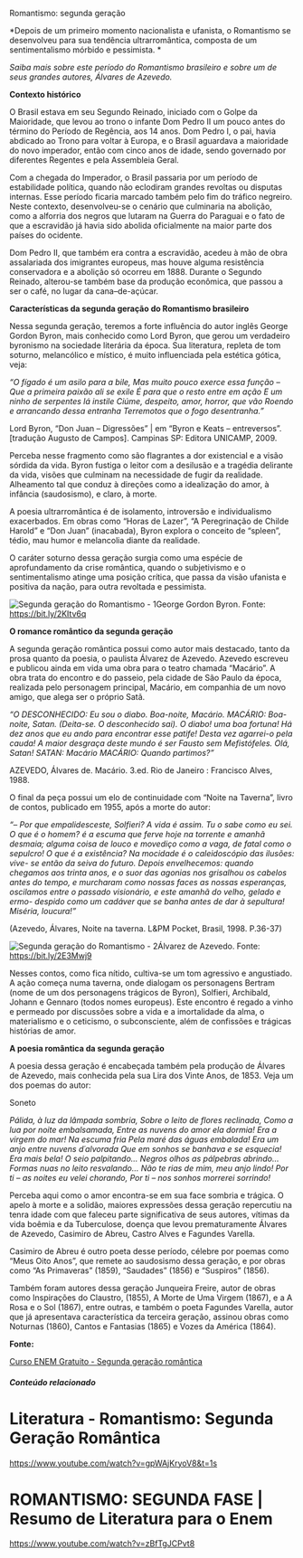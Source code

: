 Romantismo: segunda geração

*Depois de um primeiro momento nacionalista e ufanista, o Romantismo se desenvolveu para sua tendência ultrarromântica, composta de um sentimentalismo mórbido e pessimista.
*

*Saiba mais sobre este período do Romantismo brasileiro e sobre um de seus grandes autores, Álvares de Azevedo.*

**Contexto histórico**

O Brasil estava em seu Segundo Reinado, iniciado com o Golpe da Maioridade, que levou ao trono o infante Dom Pedro II um pouco antes do término do Período de Regência, aos 14 anos. Dom Pedro I, o pai, havia abdicado ao Trono para voltar à Europa, e o Brasil aguardava a maioridade do novo imperador, então com cinco anos de idade, sendo governado por diferentes Regentes e pela Assembleia Geral.

Com a chegada do Imperador, o Brasil passaria por um período de estabilidade política, quando não eclodiram grandes revoltas ou disputas internas. Esse período ficaria marcado também pelo fim do tráfico negreiro. Neste contexto, desenvolveu-se o cenário que culminaria na abolição, como a alforria dos negros que lutaram na Guerra do Paraguai e o fato de que a escravidão já havia sido abolida oficialmente na maior parte dos países do ocidente.

Dom Pedro II, que também era contra a escravidão, acedeu à mão de obra assalariada dos imigrantes europeus, mas houve alguma resistência conservadora e a abolição só ocorreu em 1888. Durante o Segundo Reinado, alterou-se também base da produção econômica, que passou a ser o café, no lugar da cana–de-açúcar.

**Características da segunda geração do Romantismo brasileiro**

Nessa segunda geração, teremos a forte influência do autor inglês George Gordon Byron, mais conhecido como Lord Byron, que gerou um verdadeiro byronismo na sociedade literária da época. Sua literatura, repleta de tom soturno, melancólico e místico, é muito influenciada pela estética gótica, veja:

*“O fígado é um asilo para a bile,
Mas muito pouco exerce essa função –
Que a primeira paixão ali se exile
É para que o resto entre em ação
E um ninho de serpentes lá instile
Ciúme, despeito, amor, horror, que vão
Roendo e arrancando dessa entranha
Terremotos que o fogo desentranha.”*

Lord Byron, “Don Juan – Digressões” | em “Byron e Keats – entreversos”. [tradução Augusto de Campos]. Campinas SP: Editora UNICAMP, 2009.

Perceba nesse fragmento como são flagrantes a dor existencial e a visão sórdida da vida. Byron fustiga o leitor com a desilusão e a tragédia delirante da vida, visões que culminam na necessidade de fugir da realidade. Alheamento tal que conduz à direções como a idealização do amor, à infância (saudosismo), e claro, à morte.

A poesia ultrarromântica é de isolamento, introversão e individualismo exacerbados. Em obras como “Horas de Lazer”, “A Peregrinação de Childe Harold” e “Don Juan” (inacabada), Byron explora o conceito de “spleen”, tédio, mau humor e melancolia diante da realidade.

O caráter soturno dessa geração surgia como uma espécie de aprofundamento da crise romântica, quando o subjetivismo e o sentimentalismo atinge uma posição crítica, que passa da visão ufanista e positiva da nação, para outra revoltada e pessimista.

![Segunda geração do Romantismo - 1](https://static.planejativo.com/uploads/novas/4181c97838035f995afe3e89e5a11a58.jpg)George Gordon Byron. Fonte: https://bit.ly/2KItv6q

**O romance romântico da segunda geração**

A segunda geração romântica possui como autor mais destacado, tanto da prosa quanto da poesia, o paulista Álvarez de Azevedo. Azevedo escreveu e publicou ainda em vida uma obra para o teatro chamada “Macário”. A obra trata do encontro e do passeio, pela cidade de São Paulo da época, realizada pelo personagem principal, Macário, em companhia de um novo amigo, que alega ser o próprio Satã.

*“O DESCONHECIDO: Eu sou o diabo. Boa-noite, Macário.
MACÁRIO: Boa-noite, Satan. (Deita-se. O desconhecido sai). O diabo! uma boa fortuna! Há dez anos que eu ando para encontrar esse patife! Desta vez agarrei-o pela cauda! A maior desgraça deste mundo é ser Fausto sem Mefistófeles. Olá, Satan!
SATAN: Macário
MACÁRIO: Quando partimos?”*

AZEVEDO, Álvares de. Macário. 3.ed. Rio de Janeiro : Francisco Alves, 1988.

O final da peça possui um elo de continuidade com “Noite na Taverna”, livro de contos, publicado em 1955, após a morte do autor:

*“– Por que empalidesceste, Solfieri? A vida é assim. Tu o sabe como eu sei. O que é o homem? é a escuma que ferve hoje na torrente e amanhã desmaia; alguma coisa de louco e movediço como a vaga, de fatal como o sepulcro! O que é a existência? Na mocidade é o caleidoscópio das ilusões: vive- se então da seiva do futuro. Depois envelhecemos: quando chegamos aos trinta anos, e o suor das agonias nos grisalhou os cabelos antes do tempo, e murcharam como nossas faces as nossas esperanças, oscilamos entre o passado visionário, e este amanhã do velho, gelado e ermo- despido como um cadáver que se banha antes de dar à sepultura! Miséria, loucura!”*

(Azevedo, Álvares, Noite na taverna. L&PM Pocket, Brasil, 1998. P.36-37)

![Segunda geração do Romantismo - 2](https://static.planejativo.com/uploads/novas/e2da3d550300ae3b69381040b3b56386.jpg)Álvarez de Azevedo. Fonte: https://bit.ly/2E3Mwj9

Nesses contos, como fica nítido, cultiva-se um tom agressivo e angustiado. A ação começa numa taverna, onde dialogam os personagens Bertram (nome de um dos personagens trágicos de Byron), Solfieri, Archibald, Johann e Gennaro (todos nomes europeus). Este encontro é regado a vinho e permeado por discussões sobre a vida e a imortalidade da alma, o materialismo e o ceticismo, o subconsciente, além de confissões e trágicas histórias de amor.

**A poesia romântica da segunda geração**

A poesia dessa geração é encabeçada também pela produção de Álvares de Azevedo, mais conhecida pela sua Lira dos Vinte Anos, de 1853. Veja um dos poemas do autor:

Soneto

*Pálida, à luz da lâmpada sombria,
Sobre o leito de flores reclinada,
Como a lua por noite embalsamada,
Entre as nuvens do amor ela dormia!
Era a virgem do mar! Na escuma fria
Pela maré das águas embalada!
Era um anjo entre nuvens d´alvorada
Que em sonhos se banhava e se esquecia!
Era mais bela! O seio palpitando…
Negros olhos as pálpebras abrindo…
Formas nuas no leito resvalando…
Não te rias de mim, meu anjo lindo!
Por ti – as noites eu velei chorando,
Por ti – nos sonhos morrerei sorrindo!*

Perceba aqui como o amor encontra-se em sua face sombria e trágica. O apelo à morte e a solidão, maiores expressões dessa geração repercutiu na tenra idade com que faleceu parte significativa de seus autores, vítimas da vida boêmia e da Tuberculose, doença que levou prematuramente Álvares de Azevedo, Casimiro de Abreu, Castro Alves e Fagundes Varella.

Casimiro de Abreu é outro poeta desse período, célebre por poemas como “Meus Oito Anos”, que remete ao saudosismo dessa geração, e por obras como “As Primaveras” (1859), “Saudades” (1856) e “Suspiros” (1856).

Também foram autores dessa geração Junqueira Freire, autor de obras como Inspirações do Claustro, (1855), A Morte de Uma Virgem (1867), e a A Rosa e o Sol (1867), entre outras, e também o poeta Fagundes Varella, autor que já apresentava característica da terceira geração, assinou obras como Noturnas (1860), Cantos e Fantasias (1865) e Vozes da América (1864).

**Fonte:**

[Curso ENEM Gratuito - Segunda geração romântica](https://cursoenemgratuito.com.br/segunda-geracao-do-romantismo/)

##### Conteúdo relacionado

# Literatura - Romantismo: Segunda Geração Romântica

https://www.youtube.com/watch?v=gpWAjKryoV8&t=1s

# ROMANTISMO: SEGUNDA FASE | Resumo de Literatura para o Enem

https://www.youtube.com/watch?v=zBfTgJCPvt8

